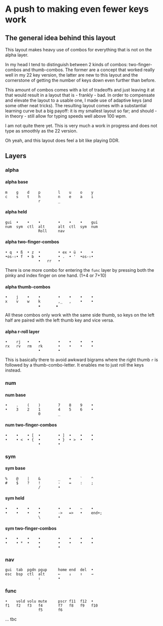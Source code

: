 # A push to making even fewer keys work
## The general idea behind this layout
This layout makes heavy use of combos for everything that is not on the alpha layer.

In my head I tend to distinguish between 2 kinds of combos: two-finger-combos and thumb-combos. The former are a concept that worked really well in my 22 key version, the latter are new to this layout and the cornerstone of getting the number of keys down even further than before.

This amount of combos comes with a lot of tradeoffs and just leaving it at that would result in a layout that is - frankly - bad. In order to compensate and elevate the layout to a usable one, I made use of adaptive keys (and some other neat tricks). The resulting layout comes with a substantial learning curve but a big payoff: it is my smallest layout so far; and should - in theory - still allow for typing speeds well above 100 wpm.

I am not quite there yet. This is very much a work in progress and does not type as smoothly as the 22 version.

Oh yeah, and this layout does feel a bit like playing DDR. 

## Layers
### alpha
#### alpha base
```
m    g    d    p        l    u    o    y
c    s    t    h        n    e    a    i
               r        _
```

#### alpha held
```
gui  •    •    •        •    •    •    gui
num  sym  ctl  alt      alt  ctl  sym  num
               Roll     nav
```

#### alpha two-finger-combos
```
• q  • ß  • z  •        • ex • ü  •    •
•os-⇧• f  • b  •        • .  • '  •os-⇧•
               •   rr   •
```
There is one more combo for entering the `func` layer by pressing both the pinky and index finger on one hand. (1+4 or 7+10)

#### alpha thumb-combos
```
•    j    •    •        •    •    •    • 
x    v    w    k        ,_   ,    •    •
               ★       ★
```
All these combos only work with the same side thumb, so keys on the left half are paired with the left thumb key and vice versa.

#### alpha r-roll layer
```
•    rj   •    •        •    •    •    •
rx   rv   rm   rk       •    •    •    •
               •        •
```
This is basically there to avoid awkward bigrams where the right thumb `r` is followed by a thumb-combo-letter. It enables me to just roll the keys instead.

### num
#### num base
```
•    .    (    )        7    8    9    •
•    3    2    1        4    5    6    •
               0        _
```
#### num two-finger-combos
```
•    •    • [  •        • ]  •    •    •
•    • <  • {  •        • }  • >  •    •
               •        •
```

### sym
#### sym base
```
%    @    |    &        _    +    `    ^
#    $    ?    !        -    =    :    ;
               /        •
```
#### sym held
```
•    •    •    •        •    •    ~    •  
•    •    •    •        ->   =>   •    end+;
               \        •
```
#### sym two-finger-combos
```
•    •    •    •        •    •    •    •
•    • *  •    •        •    •    •    •
               •        •
```

### nav
```
gui  tab  pgdn pgup     home end  del  •
esc  bsp  ctl  alt      ←    ↓    ↑    →
               ⇧        •
```

### func
```
•    vold volu mute     pscr f11  f12  •
f1   f2   f3   f4       f7   f8   f9   f10
               f5       f6
```

...
tbc
